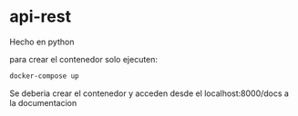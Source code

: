 # api-rest

Hecho en python

para crear el contenedor solo ejecuten:

``` bash
docker-compose up
```

Se deberia crear el contenedor y acceden desde el localhost:8000/docs a la documentacion
